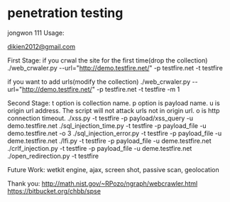penetration testing
===================
jongwon
111
Usage:

dikien2012@gmail.com

First Stage:
if you crwal the site for the first time(drop the collection)
./web_crwaler.py --url="http://demo.testfire.net/" -p testfire.net -t testfire

if you want to add urls(modify the collection)
./web_crwaler.py --url="http://demo.testfire.net/" -p testfire.net -t testfire -m 1

Second Stage:
t option is collection name.
p option is payload name.
u is origin url address. The script will not attack urls not in origin url.
o is http connection timeout.
./xss.py -t testfire -p payload/xss_query -u demo.testfire.net
./sql_injection_time.py -t testfire -p payload_file -u demo.testfire.net -o 3
./sql_injection_error.py -t testfire -p payload_file -u deme.testfire.net
./lfi.py -t testfire -p payload_file -u deme.testfire.net
./crlf_injection.py -t testfire -p payload_file -u deme.testfire.net
./open_redirection.py -t testfire

Future Work:
wetkit engine, ajax, screen shot, passive scan, geolocation

Thank you:
http://math.nist.gov/~RPozo/ngraph/webcrawler.html
https://bitbucket.org/chbb/spse
